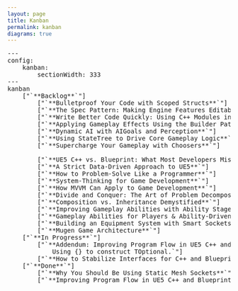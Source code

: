 ```yaml
---
layout: page
title: Kanban
permalink: kanban
diagrams: true
---
```


<pre class="mermaid">
---
config:
    kanban:
        sectionWidth: 333
---
kanban
    ["`**Backlog**`"]
        ["`**Bulletproof Your Code with Scoped Structs**`"]
        ["`**The Spec Pattern: Making Engine Features Editable**`"]
        ["`**Write Better Code Quickly: Using C++ Modules in UE5**`"]
        ["`**Applying Gameplay Effects Using the Builder Pattern**`"]
        ["`**Dynamic AI with AIGoals and Perception**`"]
        ["`**Using StateTree to Drive Core Gameplay Logic**`"]
        ["`**Supercharge Your Gameplay with Choosers**`"]

        ["`**UE5 C++ vs. Blueprint: What Most Developers Miss**`"]
        ["`**A Strict Data-Driven Approach to UE5**`"]
        ["`**How to Problem-Solve Like a Programmer**`"]
        ["`**System-Thinking for Game Development**`"]
        ["`**How MVVM Can Apply to Game Development**`"]
        ["`**Divide and Conquer: The Art of Problem Decomposition in Game Programming**`"]
        ["`**Composition vs. Inheritance Demystified**`"]
        ["`**Improving Gameplay Abilities with Ability Stages**`"]
        ["`**Gameplay Abilities for Players & Ability-Driven AI**`"]
        ["`**Building an Equipment System with Smart Sockets**`"]
        ["`**Mugen Game Architecture**`"]
    ["`**In Progress**`"]
        ["`**Addendum: Improving Program Flow in UE5 C++ and Blueprint**
            Using {} to construct TOptional.`"]
        ["`**How to Stabilize Interfaces for C++ and Blueprint**`"]
    ["`**Done**`"]
        ["`**Why You Should Be Using Static Mesh Sockets**`"]
        ["`**Improving Program Flow in UE5 C++ and Blueprint**`"]
</pre>
